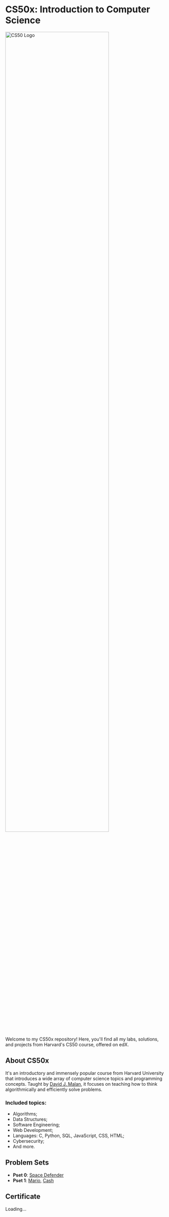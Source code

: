 <div>
    <h1> CS50x: Introduction to Computer Science </h1>
    <img src="https://miro.medium.com/v2/resize:fit:700/1*IYCifTCCR2ah-79u94Z3wg.png" alt="CS50 Logo" width=80%>
</div>

Welcome to my CS50x repository! Here, you'll find all my labs, solutions, and projects from Harvard's CS50 course, offered on edX.

## About CS50x

It's an introductory and immensely popular course from Harvard University that introduces a wide array of computer science topics and programming concepts. Taught by [David J. Malan](https://pll.harvard.edu/instructor/david-j-malan), it focuses on teaching how to think algorithmically and efficiently solve problems.

### Included topics:
- Algorithms;
- Data Structures;
- Software Engineering;
- Web Development;
- Languages: C, Python, SQL, JavaScript, CSS, HTML;
- Cybersecurity;
- And more.


## Problem Sets

- **Pset 0**:  [Space Defender](https://scratch.mit.edu/projects/940918648/)
- **Pset 1**: [Mario](https://github.com/guilhermesvm/CS50x/blob/main/Week%201%20-%20C/pset1/mario-less.c), [Cash](https://github.com/guilhermesvm/CS50x/blob/main/Week%201%20-%20C/pset1/cash.c)



## Certificate
Loading...

